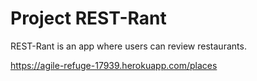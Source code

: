 # Project REST-Rant

REST-Rant is an app where users can review restaurants.

https://agile-refuge-17939.herokuapp.com/places
